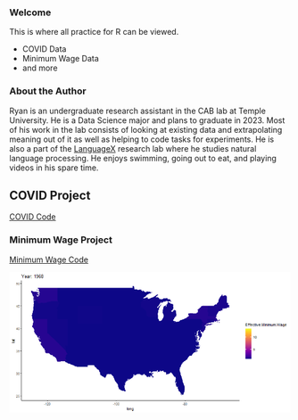 ### Welcome

This is where all practice for R can be viewed.
- COVID Data
- Minimum Wage Data
- and more

### About the Author

Ryan is an undergraduate research assistant in the CAB lab at Temple University. He is a Data Science major and plans to graduate in 2023. Most of his work in the lab consists of looking at existing data and extrapolating meaning out of it as well as helping to code tasks for experiments. He is also a part of the [LanguageX](https://www.wenpengyin.org/languagex-lab) research lab where he studies natural language processing. He enjoys swimming, going out to eat, and playing videos in his spare time.

## COVID Project

[COVID Code](https://github.com/raclan/R_Practice/blob/gh-pages/COVID%20Dataset/COVID%20Practice.Rmd)

### Minimum Wage Project

[Minimum Wage Code](https://github.com/raclan/R_Practice/blob/gh-pages/Minimum%20Wage/Minimum%20Wage.Rmd)

<img src="Minimum Wage/min_wage_map.gif" class="img-responsive" alt=""> </div>
